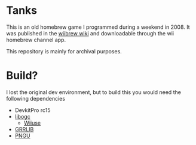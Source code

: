 # Tanks

This is an old homebrew game I programmed during a weekend in 2008. 
It was published in the [wiibrew wiki](https://wiibrew.org/wiki/Tanks) and 
downloadable through the wii homebrew channel app.

This repository is mainly for archival purposes.

# Build?

I lost the original dev environment, but to build this you would need the following dependencies

* DevkitPro rc15
* [libogc](https://wiibrew.org/wiki/Libogc) 
  * [Wiiuse](https://wiibrew.org/wiki/Wiiuse) 
* [GRRLIB](https://wiibrew.org/wiki/GRRLIB) 
* [PNGU](https://wiibrew.org/wiki/PNGU)

